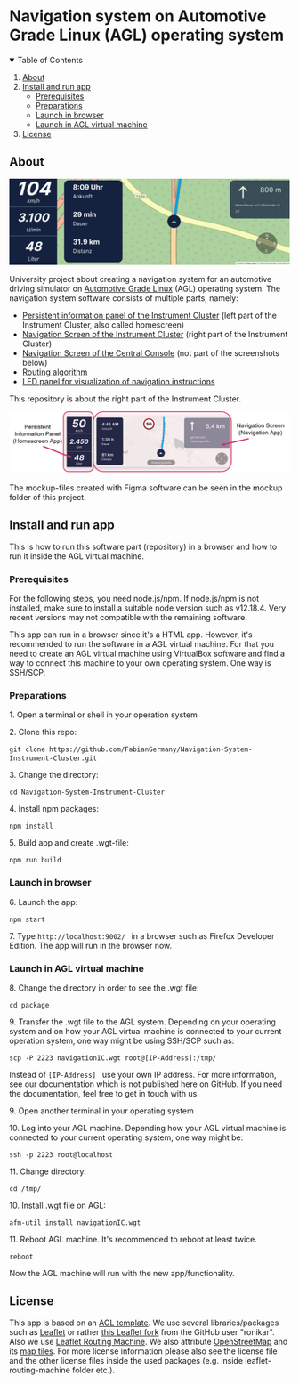 # Navigation system on Automotive Grade Linux (AGL) operating system

<details open="open">
  <summary>Table of Contents</summary>
  <ol>
    <li>
      <a href="#about">About</a>
    </li>
    <li>
      <a href="#install-and-run-app">Install and run app</a>
      <ul>
        <li><a href="#prerequisites">Prerequisites</a></li>
        <li><a href="#preparations">Preparations</a></li>
        <li><a href="#launch-in-browser">Launch in browser</a></li>
        <li><a href="#launch-in-agl-virtual-machine">Launch in AGL virtual machine</a></li>
      </ul>
    </li>
    <li><a href="#license">License</a></li>
  </ol>
</details>




## About

<!--![preview](readme_files/preview8.png)-->
![preview](readme_files/Animation_Snippet.gif)

University project about creating a navigation system for an automotive driving simulator on [Automotive Grade Linux](https://www.automotivelinux.org/) (AGL) operating system. 
The navigation system software consists of multiple parts, namely:


- [Persistent information panel of the Instrument Cluster](https://github.com/FabianGermany/Homescreen-Instrument-Cluster) (left part of the Instrument Cluster, also called homescreen)
- [Navigation Screen of the Instrument Cluster](https://github.com/FabianGermany/Navigation-System-Instrument-Cluster) (right part of the Instrument Cluster)
- [Navigation Screen of the Central Console](https://github.com/philipnglr/agl-html5-navigation) (not part of the screenshots below)
- [Routing algorithm](https://github.com/SebEckl/agl-service-routing.git)
- [LED panel for visualization of navigation instructions](https://github.com/mueller-kai/Arduino_LedCode-for-Driving-Simulator)

This repository is about the right part of the Instrument Cluster.

<!--![preview](readme_files/preview3.png)-->
![preview](readme_files/Mockup-Separation-into-Apps.png)

The mockup-files created with Figma software can be seen in the mockup folder of this project.


## Install and run app

This is how to run this software part (repository) in a browser and how to run it inside the AGL virtual machine.

### Prerequisites

For the following steps, you need node.js/npm. If node.js/npm is not installed, make sure to install a suitable node version such as v12.18.4. Very recent versions may not compatible with the remaining software.

This app can run in a browser since it's a HTML app. However, it's recommended to run the software in a AGL virtual machine. For that you need to create an AGL virtual machine using VirtualBox software and find a way to connect this machine to your own operating system. One way is SSH/SCP.


### Preparations

1\. Open a terminal or shell in your operation system
<!--Or in the Linux VM: ssh -p 2222 agl-devel@localhost-->
   
2\. Clone this repo:
   ```
   git clone https://github.com/FabianGermany/Navigation-System-Instrument-Cluster.git
   ```

3\. Change the directory:
   ```
   cd Navigation-System-Instrument-Cluster
   ```

4\. Install npm packages:
   ```
   npm install
   ```
5\. Build app and create .wgt-file:
   ```
   npm run build
   ```

### Launch in browser


6\. Launch the app:
   ```
   npm start
   ```
7\. Type 
```http://localhost:9002/ ```
in a browser such as Firefox Developer Edition. 
The app will run in the browser now.


### Launch in AGL virtual machine

8\. Change the directory in order to see the .wgt file:

   ```
   cd package
   ```


9\. Transfer the .wgt file to the AGL system. Depending on your operating system and on how your AGL virtual machine is connected to your current operation system, one way might be using SSH/SCP such as:

   ```
   scp -P 2223 navigationIC.wgt root@[IP-Address]:/tmp/
   ```
Instead of ```[IP-Address] ``` use your own IP address.
For more information, see our documentation which is not published here on GitHub. If you need the documentation, feel free to get in touch with us. 




9\. Open another terminal in your operating system

10\. Log into your AGL machine. Depending how your AGL virtual machine is connected to your current operating system, one way might be:
   ```
   ssh -p 2223 root@localhost
   ```

11\. Change directory:
   ```
   cd /tmp/
   ```


10\. Install .wgt file on AGL:
   ```
   afm-util install navigationIC.wgt
   ```
11\. Reboot AGL machine. It's recommended to reboot at least twice.
   ```
   reboot
   ```

Now the AGL machine will run with the new app/functionality.




## License
This app is based on an [AGL template](https://git.automotivelinux.org/apps/html5-dashboard/tree/src).
We use several libraries/packages such as
[Leaflet](https://leafletjs.com/) or rather [this Leaflet fork](https://github.com/ronikar/Leaflet) from the GitHub user "ronikar".
Also we use [Leaflet Routing Machine](https://www.liedman.net/leaflet-routing-machine/).
We also attribute [OpenStreetMap](https://www.openstreetmap.org/copyright/en) and its [map tiles](https://github.com/gravitystorm/openstreetmap-carto/).
For more license information please also see the license file and the other license files inside the used packages (e.g. inside leaflet-routing-machine folder etc.). 